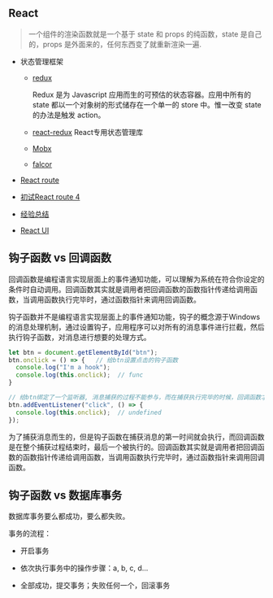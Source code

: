 ## React

  > 一个组件的渲染函数就是一个基于 state 和 props 的纯函数，state 是自己的，props 是外面来的，任何东西变了就重新渲染一遍.

* 状态管理框架

  - [redux](./dataManage/redux)

    Redux 是为 Javascript 应用而生的可预估的状态容器。应用中所有的 state 都以一个对象树的形式储存在一个单一的 store 中。惟一改变 state 的办法是触发 action。

  - [react-redux](./dataManage/redux/react-redux) React专用状态管理库

  - [Mobx](./dataManage/Mobx)

  - [falcor](./dataManage/falcor)

* [React route](./router)

* [初试React route 4](./router/router4)

* [经验总结](./Note)

* [React UI](./antd)


## 钩子函数 vs 回调函数

  回调函数是编程语言实现层面上的事件通知功能，可以理解为系统在符合你设定的条件时自动调用。回调函数其实就是调用者把回调函数的函数指针传递给调用函数，当调用函数执行完毕时，通过函数指针来调用回调函数。
  
  钩子函数并不是编程语言实现层面上的事件通知功能，钩子的概念源于Windows的消息处理机制，通过设置钩子，应用程序可以对所有的消息事件进行拦截，然后执行钩子函数，对消息进行想要的处理方式。

  ```js
  let btn = document.getElementById("btn");
  btn.onclick = () => {   // 给btn设置点击的钩子函数
    console.log("I'm a hook");
    console.log(this.onclick);  // func
  }

  // 给btn绑定了一个监听器, 消息捕获的过程不能参与，而在捕获执行完毕的时候，回调函数才会执行
  btn.addEventListener("click", () => {  
    console.log(this.onclick);  // undefined
  });
  ```

  为了捕获消息而生的，但是钩子函数在捕获消息的第一时间就会执行，而回调函数是在整个捕获过程结束时，最后一个被执行的。回调函数其实就是调用者把回调函数的函数指针传递给调用函数，当调用函数执行完毕时，通过函数指针来调用回调函数。

## 钩子函数 vs 数据库事务

数据库事务要么都成功，要么都失败。

事务的流程：

- 开启事务

- 依次执行事务中的操作步骤：a, b, c, d...

- 全部成功，提交事务；失败任何一个，回滚事务